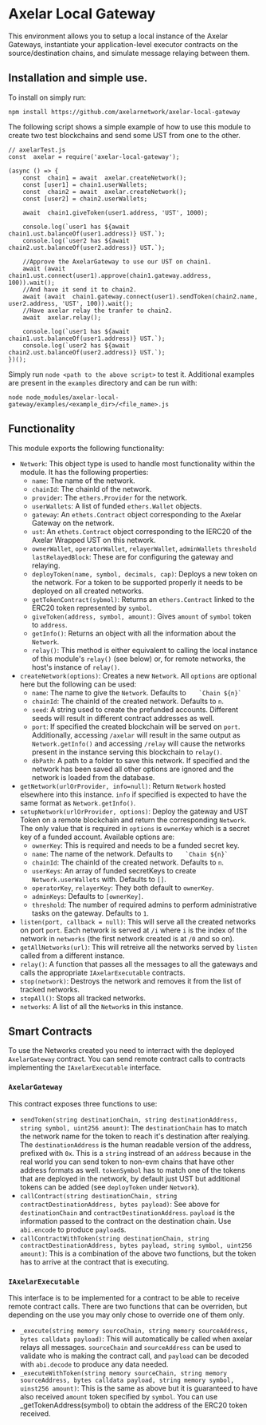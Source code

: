 # Axelar Local Gateway

This environment allows you to setup a local instance of the Axelar Gateways, instantiate your application-level executor contracts on the source/destination chains, and simulate message relaying between them.

## Installation and simple use.

To install on simply run:

```
npm install https://github.com/axelarnetwork/axelar-local-gateway
```

The following script shows a simple example of how to use this module to create two test blockchains and send some UST from one to the other.

```
// axelarTest.js
const  axelar = require('axelar-local-gateway');

(async () => {
	const  chain1 = await  axelar.createNetwork();
	const [user1] = chain1.userWallets;
	const  chain2 = await  axelar.createNetwork();
	const [user2] = chain2.userWallets;

	await  chain1.giveToken(user1.address, 'UST', 1000);

	console.log(`user1 has ${await  chain1.ust.balanceOf(user1.address)} UST.`);
	console.log(`user2 has ${await  chain2.ust.balanceOf(user2.address)} UST.`);

	//Approve the AxelarGateway to use our UST on chain1.
	await (await  chain1.ust.connect(user1).approve(chain1.gateway.address, 100)).wait();
	//And have it send it to chain2.
	await (await  chain1.gateway.connect(user1).sendToken(chain2.name, user2.address, 'UST', 100)).wait();
	//Have axelar relay the tranfer to chain2.
	await  axelar.relay();

	console.log(`user1 has ${await  chain1.ust.balanceOf(user1.address)} UST.`);
	console.log(`user2 has ${await  chain2.ust.balanceOf(user2.address)} UST.`);
})();
```
Simply run `node <path to the above script>` to test it. Additional examples are present in the `examples` directory and can be run with:

```
node node_modules/axelar-local-gateway/examples/<example_dir>/<file_name>.js
```

## Functionality

This module exports the following functionality:
- `Network`: This object type is used to handle most functionality within the module. It has the following properties:
	- `name`: The name of the network.
	- `chainId`: The chainId of the network.
	- `provider`: The `ethers.Provider` for the network.
	- `userWallets`: A list of funded `ethers.Wallet` objects.
	- `gateway`: An `ethets.Contract` object corresponding to the Axelar Gateway on the network.
	- `ust`: An `ethets.Contract` object corresponding to the IERC20 of the Axelar Wrapped UST on this network.
	- `ownerWallet`, `operatorWallet`, `relayerWallet`, `adminWallets` `threshold` `lastRelayedBlock`: These are for configuring the gateway and relaying.
	- `deployToken(name, symbol, decimals, cap)`: Deploys a new token on the network. For a token to be supported properly it needs to be deployed on all created networks.
	- `getTokenContract(sybmol)`: Returns an `ethers.Contract` linked to the ERC20 token represented by `symbol`.
	- `giveToken(address, symbol, amount)`: Gives `amount` of `symbol` token to `address`.
	- `getInfo()`: Returns an object with all the information about the `Network`. 
	- `relay()`: This method is either equivalent to calling the local instance of this module's `relay()` (see below) or, for remote networks, the host's instance of `relay()`.
- `createNetwork(options)`: Creates a new `Network`. All `options` are optional here but the following can be used:
  - `name`: The name to give the `Network`. Defaults to ``    `Chain ${n}`    ``
  - `chainId`: The chainId of the created network. Defaults to `n`.
  - `seed`: A string used to create the prefunded accounts. Different seeds will result in different contract addresses as well.
  - `port`: If specified the created blockchain will be served on `port`. Additionally, accessing `/axelar` will result in the same output as `Network.getInfo()` and accessing `/relay` will cause the networks present in the instance serving this blockchain to `relay()`.
  - `dbPath`: A path to a folder to save this network. If specified and the network has been saved all other options are ignored and the network is loaded from the database.
- `getNetwork(urlOrProvider, info=null)`: Return `Network` hosted elsewhere into this instance. `info` if specified is expected to have the same format as `Network.getInfo()`. 
- `setupNetwork(urlOrProvider, options)`: Deploy the gateway and UST Token on a remote blockchain and return the corresponding `Network`. The only value that is required in `options` is `ownerKey` which is a secret key of a funded account. Available options are:
  - `ownerKey`: This is required and needs to be a funded secret key.
  - `name`: The name of the network. Defaults to ``    `Chain ${n}`   `` 
  - `chainId`: The chainId of the created network. Defaults to `n`.
  - `userKeys`: An array of funded secretKeys to create `Network.userWallets` with. Defaults to `[]`.
  - `operatorKey`, `relayerKey`: They both default to `ownerKey`.
  - `adminKeys`: Defaults to `[ownerKey]`.
  - `threshold`: The number of required admins to perform administrative tasks on the gateway. Defaults to `1`. 
- `listen(port, callback = null)`: This will serve all the created networks on port `port`. Each network is served at `/i` where `i` is the index of the network in `networks` (the first network created is at `/0` and so on).
- `getAllNetworks(url)`: This will retreive all the networks served by `listen` called from a different instance.
- `relay()`: A function that passes all the messages to all the gateways and calls the appropriate `IAxelarExecutable` contracts.
- `stop(network)`: Destroys the network and removes it from the list of tracked networks.
- `stopAll()`: Stops all tracked networks.
- `networks`: A list of all the `Network`s in this instance.

## Smart Contracts
To use the Networks created you need to interract with the deployed `AxelarGateway` contract. You can send remote contract calls to contracts implementing the `IAxelarExecutable` interface. 
### `AxelarGateway`
This contract exposes three functions to use:
- `sendToken(string destinationChain, string destinationAddress, string symbol, uint256 amount)`: The `destinationChain` has to match the network name for the token to reach it's destination after realying. The `destinationAddress` is the human readable version of the address, prefixed with `0x`. This is a `string` instread of an `address` because in the real world you can send token to non-evm chains that have other address formats as well. `tokenSymbol` has to match one of the tokens that are deployed in the network, by default just UST but additional tokens can be added (see `deployToken` under `Network`).
- `callContract(string destinationChain, string contractDestinationAddress, bytes payload)`: See above for `destinationChain` and `contractDestinationAddress`. `payload` is the information passed to the contract on the destination chain. Use `abi.encode` to produce `payload`s.
- `callContractWithToken(string destinationChain, string contractDestinationAddress, bytes payload, string symbol, uint256 amount)`: This is a combination of the above two functions, but the token has to arrive at the contract that is executing.
### `IAxelarExecutable`
This interface is to be implemented for a contract to be able to receive remote contract calls. There are two functions that can be overriden, but depending on the use you may only chose to override one of them only.
- `_execute(string memory sourceChain, string memory sourceAddress, bytes calldata payload)`: This will automatically be called when axelar relays all messages. `sourceChain` and `sourceAddress` can be used to validate who is making the contract call, and `payload` can be decoded with `abi.decode` to produce any data needed.
- `_executeWithToken(string memory sourceChain, string memory sourceAddress, bytes calldata payload, string memory symbol, uinst256 amount)`: This is the same as above but it is guaranteed to have also received `amount` token specified by `symbol`. You can use _getTokenAddress(symbol) to obtain the address of the ERC20 token received.
